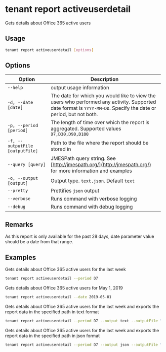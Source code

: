 # tenant report activeuserdetail

Gets details about Office 365 active users

## Usage

```sh
tenant report activeuserdetail [options]
```

## Options

Option|Description
------|-----------
`--help`|output usage information
`-d, --date [date]`|The date for which you would like to view the users who performed any activity. Supported date format is `YYYY-MM-DD`. Specify the date or period, but not both.
`-p, --period [period]`|The length of time over which the report is aggregated. Supported values `D7,D30,D90,D180`
`-f, --outputFile [outputFile]`|Path to the file where the report should be stored in
`--query [query]`|JMESPath query string. See [http://jmespath.org/](http://jmespath.org/) for more information and examples
`-o, --output [output]`|Output type. `text,json`. Default `text`
`--pretty`|Prettifies `json` output
`--verbose`|Runs command with verbose logging
`--debug`|Runs command with debug logging

## Remarks

As this report is only available for the past 28 days, date parameter value should be a date from that range.

## Examples

Gets details about Office 365 active users for the last week

```sh
tenant report activeuserdetail --period D7
```

Gets details about Office 365 active users for May 1, 2019

```sh
tenant report activeuserdetail --date 2019-05-01
```

Gets details about Office 365 active users for the last week and exports the report data in the specified path in text format

```sh
tenant report activeuserdetail --period D7 --output text --outputFile "activeuserdetail.txt"
```

Gets details about Office 365 active users for the last week and exports the report data in the specified path in json format

```sh
tenant report activeuserdetail --period D7 --output json --outputFile "activeuserdetail.json"
```

